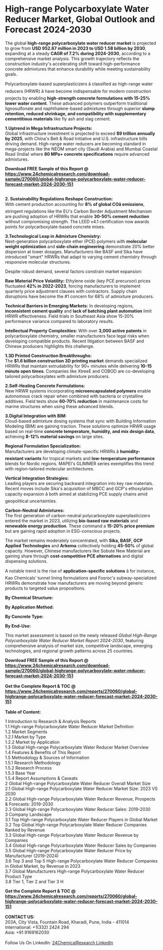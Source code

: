 <h1>High-range Polycarboxylate Water Reducer Market, Global Outlook and Forecast 2024-2030</h1><p>The global <strong>high-range polycarboxylate water reducer market</strong> is projected to grow from <strong>USD 952.67 million in 2023 to USD 1.58 billion by 2030</strong>, expanding at a steady <strong>CAGR of 7.2% during 2024-2030</strong>, according to a comprehensive market analysis. This growth trajectory reflects the construction industry's accelerating shift toward high-performance concrete admixtures that enhance durability while meeting sustainability goals.</p><p>Polycarboxylate-based superplasticizers â classified as high-range water reducers (HRWR) â have become indispensable for modern construction projects by enabling <strong>high-strength concrete formulations with 15-25% lower water content</strong>. These advanced polymers outperform traditional lignosulfonate and naphthalene-based admixtures through superior <strong>slump retention, reduced shrinkage, and compatibility with supplementary cementitious materials</strong> like fly ash and slag cement.</p><p><strong>1.Uptrend in Mega Infrastructure Projects:</strong><br>
Global infrastructure investment is projected to exceed <strong>$9 trillion annually by 2025</strong>, with China's Belt &amp; Road Initiative and U.S. infrastructure bills driving demand. High-range water reducers are becoming standard in mega-projects like the NEOM smart city (Saudi Arabia) and Mumbai Coastal Road (India) where <strong>80 MPa+ concrete specifications</strong> require advanced admixtures.</p><div><b>Download FREE Sample of this Report @ 
            <a href="https://www.24chemicalresearch.com/download-sample/270060/global-highrange-polycarboxylate-water-reducer-forecast-market-2024-2030-151">
            https://www.24chemicalresearch.com/download-sample/270060/global-highrange-polycarboxylate-water-reducer-forecast-market-2024-2030-151</a></b></div><br><p><strong>2. Sustainability Regulations Reshape Construction:</strong><br>
With cement production accounting for <strong>8% of global COâ emissions</strong>, stringent regulations like the EU's Carbon Border Adjustment Mechanism are pushing adoption of HRWRs that enable <strong>30-50% cement reduction</strong> without compromising strength. The LEED v4.1 certification now awards points for polycarboxylate-based concrete mixes.</p><p><strong>3.Technological Leap in Admixture Chemistry:</strong><br>
Next-generation polycarboxylate ether (PCE) polymers with <strong>molecular weight optimization</strong> and <strong>side-chain engineering</strong> demonstrate 20% better dispersion at lower dosages. Manufacturers like BASF and Sika have introduced "smart" HRWRs that adapt to varying cement chemistry through responsive molecular structures.</p><p>Despite robust demand, several factors constrain market expansion:</p><p><strong>Raw Material Price Volatility:</strong> Ethylene oxide (key PCE precursor) prices fluctuated <strong>42% in 2022-2023</strong>, forcing manufacturers to implement quarterly price adjustment clauses with contractors. Supply chain disruptions have become the #1 concern for 68% of admixture producers.</p><p><strong>Technical Barriers in Emerging Markets:</strong> In developing regions, <strong>inconsistent cement quality</strong> and <strong>lack of batching plant automation</strong> limit HRWR effectiveness. Field trials in Southeast Asia show 15-20% performance variance compared to laboratory results.</p><p><strong>Intellectual Property Complexities:</strong> With over <strong>3,000 active patents</strong> in polycarboxylate chemistry, smaller manufacturers face legal risks when developing compatible products. Recent litigation between BASF and Chinese producers highlights this challenge.</p><p><strong>1.3D Printed Construction Breakthroughs:</strong><br>
The <strong>$1.6 billion construction 3D printing market</strong> demands specialized HRWRs that maintain extrudability for 90+ minutes while delivering <strong>10-15 minute open times</strong>. Companies like XtreeE and COBOD are co-developing tailored polycarboxylates with admixture producers.</p><p><strong>2.Self-Healing Concrete Formulations:</strong><br>
New HRWR systems incorporating <strong>microencapsulated polymers</strong> enable autonomous crack repair when combined with bacteria or crystalline additives. Field tests show <strong>60-70% reduction</strong> in maintenance costs for marine structures when using these advanced blends.</p><p><strong>3.Digital Integration with BIM:</strong><br>
Cloud-based admixture dosing systems that sync with Building Information Modeling (BIM) are gaining traction. These solutions optimize HRWR usage based on real-time <strong>concrete temperature, humidity, and mix design data</strong>, achieving <strong>8-12% material savings</strong> on large sites.</p><p><strong>Regional Formulation Specialization:</strong><br>
	Manufacturers are developing climate-specific HRWRs â <strong>humidity-resistant variants</strong> for tropical markets and <strong>low-temperature performance</strong> blends for Nordic regions. MAPEI's GLIMMER series exemplifies this trend with region-tailored molecular architectures.</p><p><strong>Vertical Integration Strategies:</strong><br>
	Leading players are securing backward integration into key raw materials. Recent moves include Sika's acquisition of MBCC and GCP's ethoxylation capacity expansion â both aimed at stabilizing PCE supply chains amid geopolitical uncertainties.</p><p><strong>Carbon-Neutral Admixtures:</strong><br>
	The first generation of carbon-neutral polycarboxylate superplasticizers entered the market in 2023, utilizing <strong>bio-based raw materials</strong> and <strong>renewable energy production</strong>. These command a <strong>15-20% price premium</strong> but are gaining rapid adoption in ESG-conscious projects.</p><p>The market remains moderately concentrated, with <strong>Sika, BASF, GCP Applied Technologies</strong> and <strong>Arkema</strong> collectively holding <strong>45-50%</strong> of global capacity. However, Chinese manufacturers like Sobute New Material are gaining share through <strong>cost-competitive PCE alternatives</strong> and digital dispensing solutions.</p><p>A notable trend is the rise of <strong>application-specific solutions</strong> â for instance, Kao Chemicals' tunnel lining formulations and Fosroc's subway-specialized HRWRs demonstrate how manufacturers are moving beyond generic products to targeted value propositions.</p><p><strong>By Chemical Structure:</strong></p><p><strong>By Application Method:</strong></p><p><strong>By Concrete Type:</strong></p><p><strong>By End-Use:</strong></p><p>This market assessment is based on the newly released <em>Global High-Range Polycarboxylate Water Reducer Market Report 2024-2030</em>, featuring comprehensive analysis of market size, competitive landscape, emerging technologies, and regional growth patterns across 25 countries.</p><div><b>Download FREE Sample of this Report @ 
            <a href="https://www.24chemicalresearch.com/download-sample/270060/global-highrange-polycarboxylate-water-reducer-forecast-market-2024-2030-151">
            https://www.24chemicalresearch.com/download-sample/270060/global-highrange-polycarboxylate-water-reducer-forecast-market-2024-2030-151</a></b></div><br><div><b>Get the Complete Report & TOC @ 
            <a href="https://www.24chemicalresearch.com/reports/270060/global-highrange-polycarboxylate-water-reducer-forecast-market-2024-2030-151">
            https://www.24chemicalresearch.com/reports/270060/global-highrange-polycarboxylate-water-reducer-forecast-market-2024-2030-151</a></b></div><br>
            <b>Table of Content:</b><p>1 Introduction to Research & Analysis Reports<br />
    1.1 High-range Polycarboxylate Water Reducer Market Definition<br />
    1.2 Market Segments<br />
        1.2.1 Market by Type<br />
        1.2.2 Market by Application<br />
    1.3 Global High-range Polycarboxylate Water Reducer Market Overview<br />
    1.4 Features & Benefits of This Report<br />
    1.5 Methodology & Sources of Information<br />
        1.5.1 Research Methodology<br />
        1.5.2 Research Process<br />
        1.5.3 Base Year<br />
        1.5.4 Report Assumptions & Caveats<br />
2 Global High-range Polycarboxylate Water Reducer Overall Market Size<br />
    2.1 Global High-range Polycarboxylate Water Reducer Market Size: 2023 VS 2030<br />
    2.2 Global High-range Polycarboxylate Water Reducer Revenue, Prospects & Forecasts: 2019-2030<br />
    2.3 Global High-range Polycarboxylate Water Reducer Sales: 2019-2030<br />
3 Company Landscape<br />
    3.1 Top High-range Polycarboxylate Water Reducer Players in Global Market<br />
    3.2 Top Global High-range Polycarboxylate Water Reducer Companies Ranked by Revenue<br />
    3.3 Global High-range Polycarboxylate Water Reducer Revenue by Companies<br />
    3.4 Global High-range Polycarboxylate Water Reducer Sales by Companies<br />
    3.5 Global High-range Polycarboxylate Water Reducer Price by Manufacturer (2019-2024)<br />
    3.6 Top 3 and Top 5 High-range Polycarboxylate Water Reducer Companies in Global Market, by Revenue in 2023<br />
    3.7 Global Manufacturers High-range Polycarboxylate Water Reducer Product Type<br />
    3.8 Tier 1, Tier 2 and Tier 3 H</p><div><b>Get the Complete Report & TOC @ 
            <a href="https://www.24chemicalresearch.com/reports/270060/global-highrange-polycarboxylate-water-reducer-forecast-market-2024-2030-151">
            https://www.24chemicalresearch.com/reports/270060/global-highrange-polycarboxylate-water-reducer-forecast-market-2024-2030-151</a></b></div><br><b>CONTACT US:</b><br>
            203A, City Vista, Fountain Road, Kharadi, Pune, India - 411014<br>
            International: +1(332) 2424 294<br>
            Asia: +91 9169162030 <br><br>
            Follow Us On LinkedIn: <a href="https://www.linkedin.com/company/24chemicalresearch/">24ChemicalResearch LinkedIn</a>